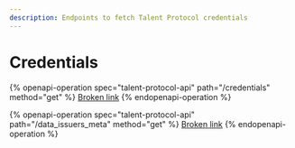 ```yaml
---
description: Endpoints to fetch Talent Protocol credentials
---
```


# Credentials

{% openapi-operation spec="talent-protocol-api" path="/credentials" method="get" %}
[Broken link](broken-reference)
{% endopenapi-operation %}

{% openapi-operation spec="talent-protocol-api" path="/data_issuers_meta" method="get" %}
[Broken link](broken-reference)
{% endopenapi-operation %}
